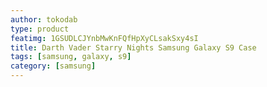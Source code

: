```yaml
---
author: tokodab
type: product
featimg: 1GSUDLCJYnbMwKnFQfHpXyCLsakSxy4sI
title: Darth Vader Starry Nights Samsung Galaxy S9 Case
tags: [samsung, galaxy, s9]
category: [samsung]
---
```

